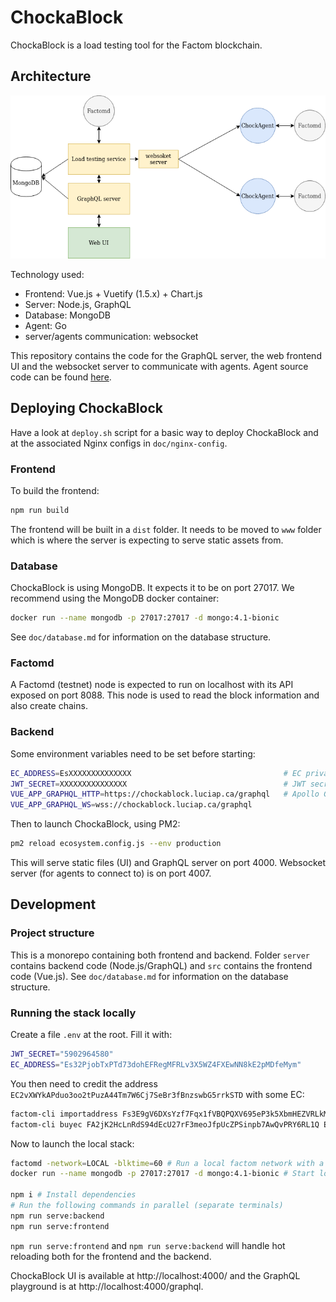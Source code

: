 # ChockaBlock

ChockaBlock is a load testing tool for the Factom blockchain.

## Architecture

![](doc/chockablock_architecture.png)

Technology used:
- Frontend: Vue.js + Vuetify (1.5.x) + Chart.js
- Server: Node.js, GraphQL
- Database: MongoDB
- Agent: Go
- server/agents communication: websocket

This repository contains the code for the GraphQL server, the web frontend UI and the websocket server to communicate with agents. Agent source code can be found [here](https://github.com/PaulBernier/chockagent).

## Deploying ChockaBlock

Have a look at `deploy.sh` script for a basic way to deploy ChockaBlock and at the associated Nginx configs in `doc/nginx-config`.

### Frontend

To build the frontend:
```bash
npm run build
```
The frontend will be built in a `dist` folder. It needs to be moved to `www` folder which is where the server is expecting to serve static assets from.

### Database

ChockaBlock is using MongoDB. It expects it to be on port 27017. We recommend using the MongoDB docker container:

```bash
docker run --name mongodb -p 27017:27017 -d mongo:4.1-bionic
```

See `doc/database.md` for information on the database structure.

### Factomd

A Factomd (testnet) node is expected to run on localhost with its API exposed on port 8088. This node is used to read the block information and also create chains.

### Backend

Some environment variables need to be set before starting:
```bash
EC_ADDRESS=EsXXXXXXXXXXXXXX                                  # EC private address used to create chains
JWT_SECRET=XXXXXXXXXXXXXXX                                   # JWT secret for JWT based authentication (random string)
VUE_APP_GRAPHQL_HTTP=https://chockablock.luciap.ca/graphql   # Apollo GraphQL configs
VUE_APP_GRAPHQL_WS=wss://chockablock.luciap.ca/graphql
```

Then to launch ChockaBlock, using PM2:
```bash
pm2 reload ecosystem.config.js --env production
```

This will serve static files (UI) and GraphQL server on port 4000. Websocket server (for agents to connect to) is on port 4007.

## Development

### Project structure

This is a monorepo containing both frontend and backend. Folder `server` contains backend code (Node.js/GraphQL) and `src` contains the frontend code (Vue.js). See `doc/database.md` for information on the database structure.

### Running the stack locally

Create a file `.env` at the root. Fill it with:
```bash
JWT_SECRET="5902964580"
EC_ADDRESS="Es32PjobTxPTd73dohEFRegMFRLv3X5WZ4FXEwNN8kE2pMDfeMym"
```

You then need to credit the address `EC2vXWYkAPduo3oo2tPuzA44Tm7W6Cj7SeBr3fBnzswbG5rrkSTD` with some EC:
```bash
factom-cli importaddress Fs3E9gV6DXsYzf7Fqx1fVBQPQXV695eP3k5XbmHEZVRLkMdD9qCK
factom-cli buyec FA2jK2HcLnRdS94dEcU27rF3meoJfpUcZPSinpb7AwQvPRY6RL1Q EC2vXWYkAPduo3oo2tPuzA44Tm7W6Cj7SeBr3fBnzswbG5rrkSTD 1000000
```

Now to launch the local stack:
```bash
factomd -network=LOCAL -blktime=60 # Run a local factom network with a 60s block time
docker run --name mongodb -p 27017:27017 -d mongo:4.1-bionic # Start local MongoDB Docker container

npm i # Install dependencies
# Run the following commands in parallel (separate terminals)
npm run serve:backend
npm run serve:frontend
```

`npm run serve:frontend` and `npm run serve:backend` will handle hot reloading both for the frontend and the backend.

ChockaBlock UI is available at http://localhost:4000/ and the GraphQL playground is at http://localhost:4000/graphql.